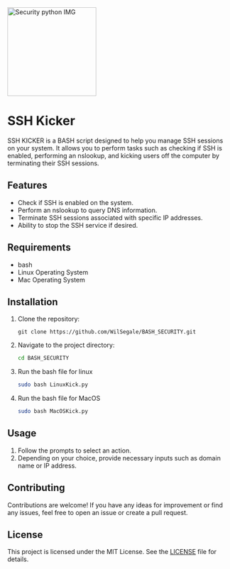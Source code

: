 <img src="Python Security program.JPG" alt="Security python IMG" width="200" height="200">


# SSH Kicker
SSH KICKER is a BASH script designed to help you manage SSH sessions on your system. It allows you to perform tasks such as checking if SSH is enabled, performing an nslookup, and kicking users off the computer by terminating their SSH sessions.

## Features

- Check if SSH is enabled on the system.
- Perform an nslookup to query DNS information.
- Terminate SSH sessions associated with specific IP addresses.
- Ability to stop the SSH service if desired.

## Requirements

- bash
- Linux Operating System
- Mac Operating System

## Installation

1. Clone the repository:

    ```shell
    git clone https://github.com/WilSegale/BASH_SECURITY.git
    ```

2. Navigate to the project directory:

    ```bash
    cd BASH_SECURITY
    ```

3. Run the bash file for linux
    ```bash     
    sudo bash LinuxKick.py
    ```

4. Run the bash file for MacOS
    ```bash
    sudo bash MacOSKick.py
    ```

## Usage

1. Follow the prompts to select an action.
2. Depending on your choice, provide necessary inputs such as domain name or IP address.

## Contributing

Contributions are welcome! If you have any ideas for improvement or find any issues, feel free to open an issue or create a pull request.

## License

This project is licensed under the MIT License. See the [LICENSE](LICENSE) file for details.


